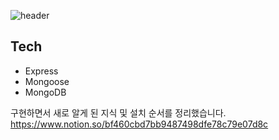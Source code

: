 ![header](https://capsule-render.vercel.app/api?type=wave&color=auto&height=200&section=header&text=D-day%20&fontSize=60)

## Tech
- Express
- Mongoose
- MongoDB



구현하면서 새로 알게 된 지식 및 설치 순서를 정리했습니다.<br/>
https://www.notion.so/bf460cbd7bb9487498dfe78c79e07d8c
